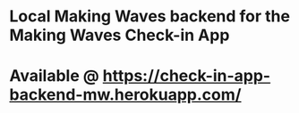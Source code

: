 # Local Making Waves backend for the Making Waves Check-in App
# Available @ https://check-in-app-backend-mw.herokuapp.com/
